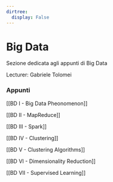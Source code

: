 ```yaml
---
dirtree:
  display: False
---
```


# Big Data

Sezione dedicata agli appunti di Big Data

Lecturer: Gabriele Tolomei

### Appunti

[[BD I - Big Data Pheonomenon]]

[[BD II - MapReduce]]

[[BD III - Spark]]

[[BD IV - Clustering]]

[[BD V - Clustering Algorithms]]

[[BD VI - Dimensionality Reduction]]

[[BD VII - Supervised Learning]]